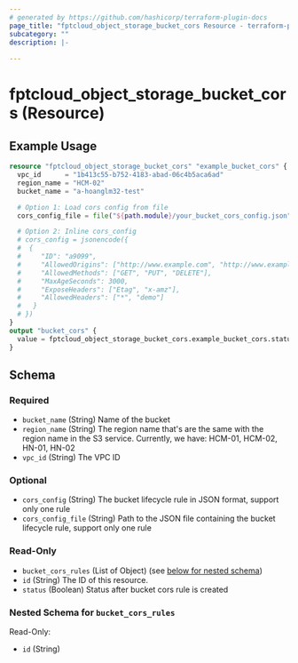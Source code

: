 ```yaml
---
# generated by https://github.com/hashicorp/terraform-plugin-docs
page_title: "fptcloud_object_storage_bucket_cors Resource - terraform-provider-fptcloud"
subcategory: ""
description: |-
  
---
```


# fptcloud_object_storage_bucket_cors (Resource)



## Example Usage

```terraform
resource "fptcloud_object_storage_bucket_cors" "example_bucket_cors" {
  vpc_id      = "1b413c55-b752-4183-abad-06c4b5aca6ad"
  region_name = "HCM-02"
  bucket_name = "a-hoanglm32-test"

  # Option 1: Load cors config from file
  cors_config_file = file("${path.module}/your_bucket_cors_config.json")

  # Option 2: Inline cors_config
  # cors_config = jsonencode({
  #  {
  #     "ID": "a9099",
  #     "AllowedOrigins": ["http://www.example.com", "http://www.example2.com"],
  #     "AllowedMethods": ["GET", "PUT", "DELETE"],
  #     "MaxAgeSeconds": 3000,
  #     "ExposeHeaders": ["Etag", "x-amz"],
  #     "AllowedHeaders": ["*", "demo"]
  #   }
  # })
}
output "bucket_cors" {
  value = fptcloud_object_storage_bucket_cors.example_bucket_cors.status
}
```

<!-- schema generated by tfplugindocs -->
## Schema

### Required

- `bucket_name` (String) Name of the bucket
- `region_name` (String) The region name that's are the same with the region name in the S3 service. Currently, we have: HCM-01, HCM-02, HN-01, HN-02
- `vpc_id` (String) The VPC ID

### Optional

- `cors_config` (String) The bucket lifecycle rule in JSON format, support only one rule
- `cors_config_file` (String) Path to the JSON file containing the bucket lifecycle rule, support only one rule

### Read-Only

- `bucket_cors_rules` (List of Object) (see [below for nested schema](#nestedatt--bucket_cors_rules))
- `id` (String) The ID of this resource.
- `status` (Boolean) Status after bucket cors rule is created

<a id="nestedatt--bucket_cors_rules"></a>
### Nested Schema for `bucket_cors_rules`

Read-Only:

- `id` (String)
